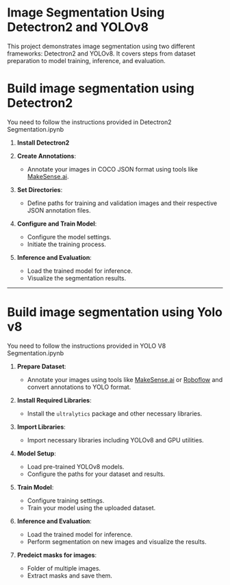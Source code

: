 # Image Segmentation Using Detectron2 and YOLOv8

This project demonstrates image segmentation using two different frameworks: Detectron2 and YOLOv8. It covers steps from dataset
preparation to model training, inference, and evaluation.

# Build image segmentation using Detectron2 
You need to follow the instructions provided in Detectron2 Segmentation.ipynb
1. **Install Detectron2**

2. **Create Annotations**:
    - Annotate your images in COCO JSON format using tools like [MakeSense.ai](https://www.makesense.ai/).
    
3. **Set Directories**:
    - Define paths for training and validation images and their respective JSON annotation files.
4. **Configure and Train Model**:
    - Configure the model settings.
    - Initiate the training process.

5. **Inference and Evaluation**:
    - Load the trained model for inference.
    - Visualize the segmentation results.
---

# Build image segmentation using Yolo v8 

You need to follow the instructions provided in YOLO V8 Segmentation.ipynb

1. **Prepare Dataset**:
    - Annotate your images using tools like [MakeSense.ai](https://www.makesense.ai/) or [Roboflow](https://roboflow.com/) and convert annotations to YOLO format.

2. **Install Required Libraries**:
    - Install the `ultralytics` package and other necessary libraries.

3. **Import Libraries**:
    - Import necessary libraries including YOLOv8 and GPU utilities.

4. **Model Setup**:
    - Load pre-trained YOLOv8 models.
    - Configure the paths for your dataset and results.
5. **Train Model**:
    - Configure training settings.
    - Train your model using the uploaded dataset.

6. **Inference and Evaluation**:
    - Load the trained model for inference.
    - Perform segmentation on new images and visualize the results.

7. **Predeict masks for images**:
    - Folder of multiple images.
    - Extract masks and save them.